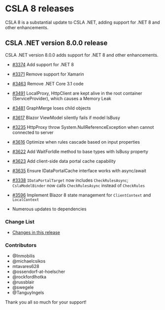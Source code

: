# CSLA 8 releases

CSLA 8 is a substantial update to CSLA .NET, adding support for .NET 8 and other enhancements.

## CSLA .NET version 8.0.0 release

CSLA .NET version 8.0.0 adds support for .NET 8 and other enhancements.

* [#3374](https://github.com/MarimerLLC/csla/issues/3374) Add support for .NET 8
* [#3371](https://github.com/MarimerLLC/csla/issues/3371) Remove support for Xamarin
* [#3463](https://github.com/MarimerLLC/csla/issues/3463) Remove .NET Core 3.1 code
* [#3491](https://github.com/MarimerLLC/csla/issues/3491) LocalProxy, HttpClient are kept alive in the root container (ServiceProvider), which causes a Memory Leak
* [#3481](https://github.com/MarimerLLC/csla/issues/3481) GraphMerge loses child objects
* [#3617](https://github.com/MarimerLLC/csla/issues/3617) Blazor ViewModel silently fails if model IsBusy
* [#3235](https://github.com/MarimerLLC/csla/issues/3235) HttpProxy throw System.NullReferenceException when cannot connected to server
* [#3616](https://github.com/MarimerLLC/csla/issues/3616) Optimize when rules cascade based on input properties
* [#3622](https://github.com/MarimerLLC/csla/issues/3662) Add WaitForIdle method to base types with IsBusy property
* [#3623](https://github.com/MarimerLLC/csla/issues/3623) Add client-side data portal cache capability
* [#3635](https://github.com/MarimerLLC/csla/issues/3635) Ensure IDataPortalCache interface works with async/await
* [#3338](https://github.com/MarimerLLC/csla/issues/3338) `IDataPortalTarget` now includes `CheckRulesAsync`; `CslaModelBinder` now calls `CheckRulesAsync` instead of `CheckRules`
* [#3596](https://github.com/MarimerLLC/csla/issues/3596) Implement Blazor 8 state management for `ClientContext` and `LocalContext`

* Numerous updates to dependencies

### Change List

* [Changes in this release](https://github.com/MarimerLLC/csla/issues?q=is%3Aclosed+project%3Amarimerllc%2F9+)

### Contributors

* @Inmobilis
* @michaelcsikos
* mtavares628
* @ossendorf-at-hoelscher
* @rockfordlhotka
* @russblair
* @swegele
* @TanguyIngels

Thank you all so much for your support!
